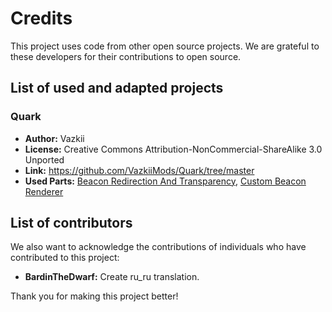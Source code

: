 # Credits

This project uses code from other open source projects. We are grateful to these developers for their contributions to open source.

## List of used and adapted projects

### Quark

- **Author:** Vazkii
- **License:** Creative Commons Attribution-NonCommercial-ShareAlike 3.0 Unported
- **Link:** https://github.com/VazkiiMods/Quark/tree/master
- **Used Parts:** [Beacon Redirection And Transparency](https://github.com/VazkiiMods/Quark/blob/master/src/main/java/vazkii/quark/content/tools/module/BeaconRedirectionModule.java#L40), [Custom Beacon Renderer](https://github.com/VazkiiMods/Quark/blob/master/src/main/java/vazkii/quark/content/tools/client/render/QuarkBeaconBlockEntityRenderer.java)

## List of contributors

We also want to acknowledge the contributions of individuals who have contributed to this project:

- **BardinTheDwarf:** Create ru_ru translation.

Thank you for making this project better!